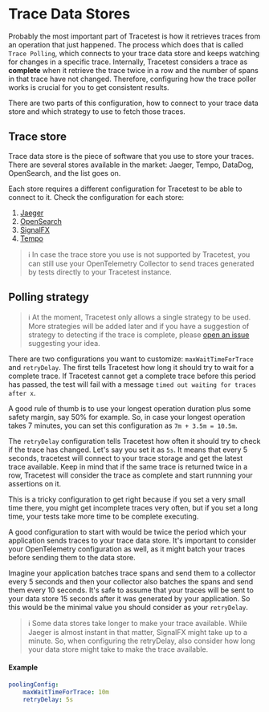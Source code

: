 # Trace Data Stores

Probably the most important part of Tracetest is how it retrieves traces from an operation that just happened. The process which does that is called `Trace Polling`, which connects to your trace data store and keeps watching for changes in a specific trace. Internally, Tracetest considers a trace as **complete** when it retrieve the trace twice in a row and the number of spans in that trace have not changed. Therefore, configuring how the trace poller works is crucial for you to get consistent results.

There are two parts of this configuration, how to connect to your trace data store and which strategy to use to fetch those traces.

## Trace store

Trace data store is the piece of software that you use to store your traces. There are several stores available in the market: Jaeger, Tempo, DataDog, OpenSearch, and the list goes on.

Each store requires a different configuration for Tracetest to be able to connect to it. Check the configuration for each store:

1. [Jaeger](data-stores/jaeger)
2. [OpenSearch](data-stores/opensearch)
3. [SignalFX](data-stores/signalfx)
4. [Tempo](data-stores/tempo)

> :information_source: In case the trace store you use is not supported by Tracetest, you can still use your OpenTelemetry Collector to send traces generated by tests directly to your Tracetest instance.

## Polling strategy

> :information_source: At the moment, Tracetest only allows a single strategy to be used. More strategies will be added later and if you have a suggestion of strategy to detecting if the trace is complete, please [open an issue](https://github.com/kubeshop/tracetest/issues) suggesting your idea.

There are two configurations you want to customize: `maxWaitTimeForTrace` and `retryDelay`. The first tells Tracetest how long it should try to wait for a complete trace. If Tracetest cannot get a complete trace before this period has passed, the test will fail with a message `timed out waiting for traces after x`.

A good rule of thumb is to use your longest operation duration plus some safety margin, say 50% for example. So, in case your longest operation takes 7 minutes, you can set this configuration as `7m + 3.5m = 10.5m`.

The `retryDelay` configuration tells Tracetest how often it should try to check if the trace has changed. Let's say you set it as `5s`. It means that every 5 seconds, tracetest will connect to your trace storage and get the latest trace available. Keep in mind that if the same trace is returned twice in a row, Tracetest will consider the trace as complete and start runnning your assertions on it.

This is a tricky configuration to get right because if you set a very small time there, you might get incomplete traces very often, but if you set a long time, your tests take more time to be complete executing.

A good configuration to start with would be twice the period which your application sends traces to your trace data store. It's important to consider your OpenTelemetry configuration as well, as it might batch your traces before sending them to the data store.

Imagine your application batches trace spans and send them to a collector every 5 seconds and then your collector also batches the spans and send them every 10 seconds. It's safe to assume that your traces will be sent to your data store 15 seconds after it was generated by your application. So this would be the minimal value you should consider as your `retryDelay`.

> :information_source: Some data stores take longer to make your trace available. While Jaeger is almost instant in that matter, SignalFX might take up to a minute. So, when configuring the retryDelay, also consider how long your data store might take to make the trace available.

#### Example
```yaml
poolingConfig:
    maxWaitTimeForTrace: 10m
    retryDelay: 5s
```
